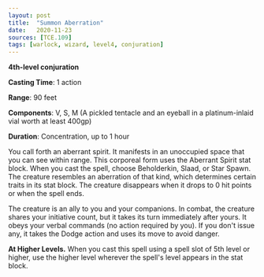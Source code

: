 ```yaml
---
layout: post
title:  "Summon Aberration"
date:   2020-11-23
sources: [TCE.109]
tags: [warlock, wizard, level4, conjuration]
---
```


**4th-level conjuration**

**Casting Time**: 1 action

**Range**: 90 feet

**Components**: V, S, M (A pickled tentacle and an eyeball in a platinum-inlaid vial worth at least 400gp)

**Duration**: Concentration, up to 1 hour

You call forth an aberrant spirit. It manifests in an unoccupied space that you can see within range. This corporeal form uses the Aberrant Spirit stat block. When you cast the spell, choose Beholderkin, Slaad, or Star Spawn. The creature resembles an aberration of that kind, which determines certain traits in its stat block. The creature disappears when it drops to 0 hit points or when the spell ends. 

The creature is an ally to you and your companions. In combat, the creature shares your initiative count, but it takes its turn immediately after yours. It obeys your verbal commands (no action required by you). If you don't issue any, it takes the Dodge action and uses its move to avoid danger.

**At Higher Levels.** When you cast this spell using a spell slot of 5th level or higher, use the higher level wherever the spell's level appears in the stat block. 
